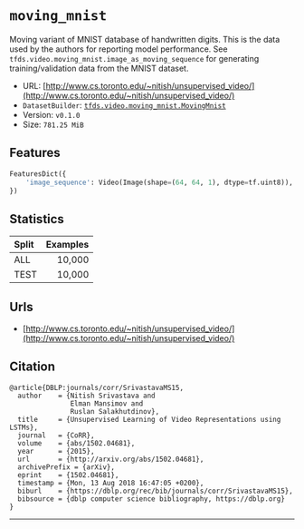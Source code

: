 <div itemscope itemtype="http://schema.org/Dataset">
  <div itemscope itemprop="includedInDataCatalog" itemtype="http://schema.org/DataCatalog">
    <meta itemprop="name" content="TensorFlow Datasets" />
  </div>
  <meta itemprop="name" content="moving_mnist" />
  <meta itemprop="description" content="Moving variant of MNIST database of handwritten digits. This is the&#10;data used by the authors for reporting model performance. See&#10;`tfds.video.moving_mnist.image_as_moving_sequence`&#10;for generating training/validation data from the MNIST dataset.&#10;" />
  <meta itemprop="url" content="https://www.tensorflow.org/datasets/catalog/moving_mnist" />
  <meta itemprop="sameAs" content="http://www.cs.toronto.edu/~nitish/unsupervised_video/" />
</div>

# `moving_mnist`

Moving variant of MNIST database of handwritten digits. This is the data used by
the authors for reporting model performance. See
`tfds.video.moving_mnist.image_as_moving_sequence` for generating
training/validation data from the MNIST dataset.

*   URL:
    [http://www.cs.toronto.edu/~nitish/unsupervised_video/](http://www.cs.toronto.edu/~nitish/unsupervised_video/)
*   `DatasetBuilder`:
    [`tfds.video.moving_mnist.MovingMnist`](https://github.com/tensorflow/datasets/tree/master/tensorflow_datasets/video/moving_mnist.py)
*   Version: `v0.1.0`
*   Size: `781.25 MiB`

## Features
```python
FeaturesDict({
    'image_sequence': Video(Image(shape=(64, 64, 1), dtype=tf.uint8)),
})
```

## Statistics

Split | Examples
:---- | -------:
ALL   | 10,000
TEST  | 10,000

## Urls

*   [http://www.cs.toronto.edu/~nitish/unsupervised_video/](http://www.cs.toronto.edu/~nitish/unsupervised_video/)

## Citation
```
@article{DBLP:journals/corr/SrivastavaMS15,
  author    = {Nitish Srivastava and
               Elman Mansimov and
               Ruslan Salakhutdinov},
  title     = {Unsupervised Learning of Video Representations using LSTMs},
  journal   = {CoRR},
  volume    = {abs/1502.04681},
  year      = {2015},
  url       = {http://arxiv.org/abs/1502.04681},
  archivePrefix = {arXiv},
  eprint    = {1502.04681},
  timestamp = {Mon, 13 Aug 2018 16:47:05 +0200},
  biburl    = {https://dblp.org/rec/bib/journals/corr/SrivastavaMS15},
  bibsource = {dblp computer science bibliography, https://dblp.org}
}
```

--------------------------------------------------------------------------------
